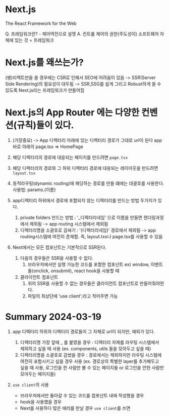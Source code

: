 # Next.js

The React Framework for the Web

Q. 프레임워크란? - 제어역전으로 설명
A. 컨트롤 제어의 권한(주도성이) 소프트웨어 자체에 있는 것 = 프레임워크

# Next.js를 왜쓰는가?

(쌩)리액트만을 쓸 경우에는 CSR로 인해서 SEO에 어려움이 있음
-> SSR(Server Side Rendering)의 필요성이 대두됨
-> SSR,SSG를 쉽게 그리고 Robust하게 쓸 수 있도록 Next.js라는 프레임워크가 만들어짐

# Next.js의 App Router 에는 다양한 컨벤션(규칙)들이 있다.

1. (가장중요)
   -> App 디렉터리 아래에 있는 디렉터리 경로가 그대로 url이 된다
   app바로 아래의 page.tsx => HomePage

2. 해당 디렉터리의 경로에 대응되는 페이지를 만드려면 `page.tsx`
3. 해당 디렉터리의 경로와 그 하위 디렉터리 경로에 대응되는 레이아웃을 만드려면 `layout.tsx`
4. 동적라우팅(dynamic routing)에 해당하는 경로를 만들 떄에는 대괄호를 사용한다. 사용법: params.(이름)
5. app디렉터리 하위에서 경로에 포함되지 않는 디렉터리를 만드는 방법 두가지가 있다.
   1. private folders 만드는 방법 : '\_디렉터리네임' 으로 이름을 만들면 렌더링과정에서 제외됨 -> app routing 시스템에서 제외됨
   2. 디렉터리명을 소괄호로 감싸기 : '(디렉터리네임)' 경로에서 제외됨 -> app routing시스템에 여전히 존재함. 즉, layout.txs나 page.tsx를 사용할 수 있음
6. Next에서는 모든 컴포넌트는 기본적으로 SSR된다.
   1. 다음의 경우들은 SSR을 사용할 수 없다.
      1. 브라우저에서만 실행 가능한 코드를 포함한 컴포넌트 ex) window, 이벤트들(onclick, onsubmit), react hook을 사용할 때
   2. 클라이언트 컴포넌트
      1. 위의 SSR을 사용할 수 없는 경우들은 클라이언트 컴포넌트로 만들어줘야한다.
      2. 파일의 최상단에 'use client';라고 적어주면 가능


# Summary 2024-03-19
1. app 디렉터리 하위의 디렉터리 경로들이 그 자체로 url이 되지만, 예외가 있다.
   1. 디렉터리명 가장 앞에 _ 를 붙였을 경우 : 디렉터리 자제를 라우팅 시스템에서 제외하고 싶을 때 사용 (ex. components, utils 들을 모아두고 싶을 때)
   2. 디렉터리명을 소괄호로 감쌌을 경우 : 경로에서는 제외하지만 라우팅 시스템에 여전히 포함시키고 싶을 경우 사용 (ex. 경로상의 특별한 layer를 추가해두고 싶을 때 사용, 로그인을 한 사람만 볼 수 있는 페이지들 or 로그인을 안한 사람만 모아두는 페이지들)

2. `use client`의 사용
   - 브라우저에서만 돌아갈 수 있는 코드를 컴포넌트 내에 작성했을 경우
   - hook을 사용했을 경우
   - Next를 사용하다 많은 에러를 만날 경우 `use client`를 쓰면 
